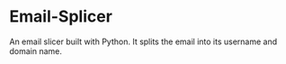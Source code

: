 # Email-Splicer
An email slicer built with Python.
It splits the email into its username and domain name.
